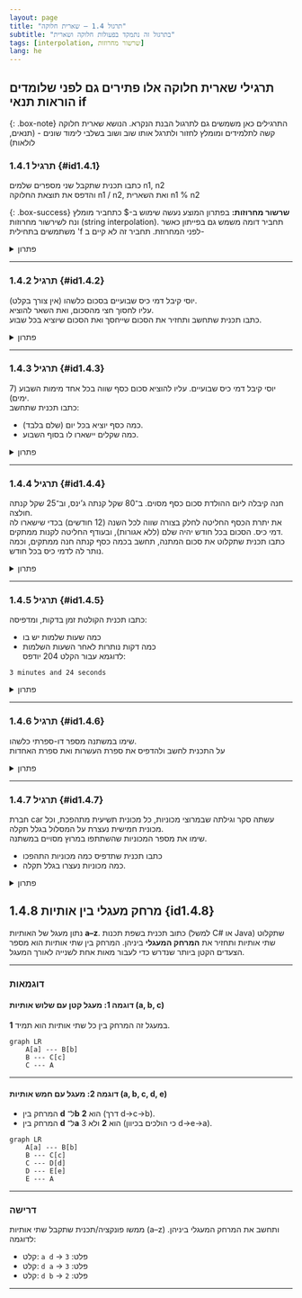 ```yaml
---
layout: page 
title: "תרגול 1.4 – שארית חלוקה" 
subtitle: "בתרגול זה נתמקד בפעולות חלוקה ושארית"
tags: [interpolation, שרשור מחרוזות]
lang: he
---
```


<!-- https://chatgpt.com/c/68009c2e-f948-800e-bec6-8222041d0f33 -->

## תרגילי שארית חלוקה אלו פתירים גם לפני שלומדים הוראות תנאי if

{: .box-note}
התרגילים כאן משמשים גם לתרגול הבנת הנקרא. הנושא שארית חלוקה קשה לתלמידים ומומלץ לחזור ולתרגל אותו שוב ושוב בשלבי לימוד שונים - (תנאים, לולאות)

### תרגיל 1.4.1 {#id1.4.1}

כתבו תכנית שתקבל שני מספרים שלמים n1, n2  
והדפס את תוצאת החלוקה n1 / n2, ואת השארית n1 % n2

{: .box-success}
**שרשור מחרוזות:** בפתרון המוצע נעשה שימוש ב-$ כתחביר מומלץ ונח לשירשור מחרוזות (string interpolation). תחביר דומה משמש גם בפייתון כאשר משתמשים בתחילית 'f לפני המחרוזת. תחביר זה לא קיים ב-

<details><summary>פתרון</summary>

{% highlight csharp linenos %}
int n1 = 17; // example value
int n2 = 4;  // example value

int quotient = n1 / n2; // calculate integer division
int remainder = n1 % n2; // calculate remainder

Console.WriteLine($"Quotient: {quotient}, Remainder: {remainder}");
{% endhighlight %}


</details>

---

### תרגיל 1.4.2 {#id1.4.2}

יוסי קיבל דמי כיס שבועיים בסכום כלשהו (אין צורך בקלט).  
עליו לחסוך חצי מהסכום, ואת השאר להוציא.  
כתבו תכנית שתחשב ותחזיר את הסכום שייחסך ואת הסכום שיוציא בכל שבוע.

<details><summary>פתרון</summary>

{% highlight csharp linenos %}
int total = 120; // example amount

int save = total / 2; // save half
int spend = total - save; // the rest is for spending

Console.WriteLine($"Saved: {save}, Spent: {spend}");
{% endhighlight %}

{: .box-success}
**שרשור מחרוזות:** בפתרון זה נעשה שימוש ב-$ כתחביר מומלץ ונח לשירשור מחרוזות (string interpolation). תחביר דומה משמש גם בפייתון כאשר משתמשים בתחילית 'f לפני המחרוזת. תחביר זה לא קיים ב-

</details>

---

### תרגיל 1.4.3 {#id1.4.3}

יוסי קיבל דמי כיס שבועיים. עליו להוציא סכום כסף שווה בכל אחד מימות השבוע (7 ימים).  
כתבו תכנית שתחשב:  
- כמה כסף יוציא בכל יום (שלם בלבד).  
- כמה שקלים יישארו לו בסוף השבוע.

<details><summary>פתרון</summary>

{% highlight csharp linenos %}
int money = 53; // example value

int perDay = money / 7; // integer division for daily spending
int leftover = money % 7; // what's left after division

Console.WriteLine($"Per day: {perDay}, Leftover: {leftover}");
{% endhighlight %}

</details>

---

### תרגיל 1.4.4 {#id1.4.4}

חנה קיבלה ליום ההולדת סכום כסף מסוים. ב־80 שקל קנתה ג’ינס, וב־25 שקל קנתה חולצה.  
את יתרת הכסף החליטה לחלק בצורה שווה לכל השנה (12 חודשים) בכדי שישארו לה דמי כיס. הסכום בכל חודש יהיה שלם (ללא אגורות), ובעודף החליטה לקנות ממתקים.  
כתבו תכנית שתקלוט את סכום המתנה, תחשב בכמה כסף קנתה חנה ממתקים, וכמה נותר לה לדמי כיס בכל חודש.

<details><summary>פתרון</summary>

{% highlight csharp linenos %}
int gift = 250; // example value
int jeans = 80;
int shirt = 25;

int left = gift - jeans - shirt; // money left after shopping
int monthly = left / 12; // full shekels per month
int candy = left % 12; // leftover goes to candy

Console.WriteLine($"Monthly allowance: {monthly}, Candy: {candy}");
{% endhighlight %}

</details>

---

### תרגיל 1.4.5 {#id1.4.5}

כתבו תכנית הקולטת זמן בדקות, ומדפיסה:
- כמה שעות שלמות יש בו  
- כמה דקות נותרות לאחר השעות השלמות  
לדוגמא עבור הקלט 204 יודפס:  

```
3 minutes and 24 seconds
```


<details><summary>פתרון</summary>

{% highlight csharp linenos %}
int totalMinutes = 204; // example

int hours = totalMinutes / 60; // full hours
int minutes = totalMinutes % 60; // remaining minutes

Console.WriteLine($"{hours} minutes and {minutes} seconds");
{% endhighlight %}

</details>

---

### תרגיל 1.4.6 {#id1.4.6}

שימו במשתנה מספר דו-ספרתי כלשהו.  
על התכנית לחשב ולהדפיס את ספרת העשרות ואת ספרת האחדות

<details><summary>פתרון</summary>

{% highlight csharp linenos %}
int number = 47; // example two-digit number

int tens = number / 10; // extract tens digit
int ones = number % 10; // extract ones digit

Console.WriteLine($"Tens: {tens}, Ones: {ones}");
{% endhighlight %}

</details>

---

### תרגיל 1.4.7 {#id1.4.7}

חברת car עשתה סקר וגילתה שבמרוצי מכוניות, כל מכונית תשיעית מתהפכת, וכל מכונית חמישית נעצרת על המסלול בגלל תקלה.  
שימו את מספר המכוניות שהשתתפו במרוץ מסויים במשתנה.  
- כתבו תכנית שתדפיס כמה מכוניות התהפכו  
- כמה מכוניות נעצרו בגלל תקלה.

<details><summary>פתרון</summary>

{% highlight csharp linenos %}
int totalCars = 180; // example value

int flipped = totalCars / 9; // every 9th car flips
int stopped = totalCars / 5; // every 5th car stops

Console.WriteLine($"Flipped cars: {flipped}");
Console.WriteLine($"Stopped cars: {stopped}");
{% endhighlight %}

</details>



## 1.4.8 מרחק מעגלי בין אותיות {id1.4.8}

נתון מעגל של האותיות **a–z**.
כתוב תכנית בשפת תכנות (למשל C# או Java) שתקלוט שתי אותיות ותחזיר את **המרחק המעגלי** ביניהן.
המרחק בין שתי אותיות הוא מספר הצעדים הקטן ביותר שנדרש כדי לעבור מאות אחת לשנייה לאורך המעגל.

---

### דוגמאות

#### דוגמה 1: מעגל קטן עם שלוש אותיות (a, b, c)

במעגל זה המרחק בין כל שתי אותיות הוא תמיד **1**.

```mermaid
graph LR
    A[a] --- B[b]
    B --- C[c]
    C --- A
```

---

#### דוגמה 2: מעגל עם חמש אותיות (a, b, c, d, e)

* המרחק בין **d** ל־**b** הוא **2** (דרך d→c→b).
* המרחק בין **d** ל־**a** הוא **2** ולא 3 (כי הולכים בכיוון d→e→a).

```mermaid
graph LR
    A[a] --- B[b]
    B --- C[c]
    C --- D[d]
    D --- E[e]
    E --- A
```

---

### דרישה

ממשו פונקציה/תכנית שתקבל שתי אותיות (a–z) ותחשב את המרחק המעגלי ביניהן.
לדוגמה:

* קלט: `a d` → פלט: `3`
* קלט: `d a` → פלט: `3`
* קלט: `d b` → פלט: `2`

---

